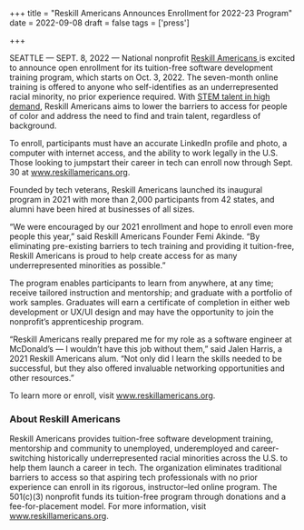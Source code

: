 +++
title = "Reskill Americans Announces Enrollment for 2022-23 Program"
date = 2022-09-08
draft = false
tags = ['press']

+++

SEATTLE — SEPT. 8, 2022 — National nonprofit <a href="https://reskillamericans.org/">Reskill Americans </a> is excited to announce open enrollment for its tuition-free software development training program, which starts on Oct. 3, 2022. The seven-month online training is offered to anyone who self-identifies as an underrepresented racial minority, no prior experience required. With <a href="https://www.bls.gov/opub/btn/volume-10/why-computer-occupations-are-behind-strong-stem-employment-growth.htm">STEM talent in high demand</a>, Reskill Americans aims to lower the barriers to access for people of color and address the need to find and train talent, regardless of background.

To enroll, participants must have an accurate LinkedIn profile and photo, a computer with internet access, and the ability to work legally in the U.S. Those looking to jumpstart their career in tech can enroll now through Sept. 30 at <a href="https://reskillamericans.org/">www.reskillamericans.org. </a>  

Founded by tech veterans, Reskill Americans launched its inaugural program in 2021 with more than 2,000 participants from 42 states, and alumni have been hired at businesses of all sizes.   

“We were encouraged by our 2021 enrollment and hope to enroll even more people this year,” said Reskill Americans Founder Femi Akinde. “By eliminating pre-existing barriers to tech training and providing it tuition-free, Reskill Americans is proud to help create access for as many underrepresented minorities as possible.”   

The program enables participants to learn from anywhere, at any time; receive tailored instruction and mentorship; and graduate with a portfolio of work samples. Graduates will earn a certificate of completion in either web development or UX/UI design and may have the opportunity to join the nonprofit’s apprenticeship program.   

“Reskill Americans really prepared me for my role as a software engineer at McDonald’s — I wouldn’t have this job without them,” said Jalen Harris, a 2021 Reskill Americans alum. “Not only did I learn the skills needed to be successful, but they also offered invaluable networking opportunities and other resources.”   

To learn more or enroll, visit <a href="https://reskillamericans.org/">www.reskillamericans.org. </a>  

### About Reskill Americans  

Reskill Americans provides tuition-free software development training, mentorship and community to unemployed, underemployed and career-switching historically underrepresented racial minorities across the U.S. to help them launch a career in tech. The organization eliminates traditional barriers to access so that aspiring tech professionals with no prior experience can enroll in its rigorous, instructor–led online program. The 501(c)(3) nonprofit funds its tuition-free program through donations and a fee-for-placement model. For more information, visit www.reskillamericans.org.   